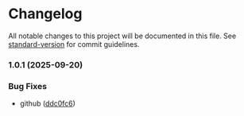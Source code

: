 # Changelog

All notable changes to this project will be documented in this file. See [standard-version](https://github.com/conventional-changelog/standard-version) for commit guidelines.

### 1.0.1 (2025-09-20)


### Bug Fixes

* github ([ddc0fc6](https://github.com/yujiangan/imagedown/commit/ddc0fc6ad63fb1a9fc5b1e79784f50ced559dea2))
